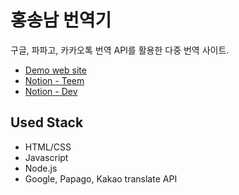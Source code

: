 # 홍송남 번역기
구글, 파파고, 카카오톡 번역 API를 활용한 다중 번역 사이트.
 * [Demo web site](https://jjuny-translator.herokuapp.com/) 
 * [Notion - Teem](https://www.notion.so/da94d6eee4484ea587390886dac9b28d)
 * [Notion - Dev](https://www.notion.so/ca37ba270cc9490e98aaaa97aae77e5a)

## Used Stack
- HTML/CSS
- Javascript
- Node.js
- Google, Papago, Kakao translate API
